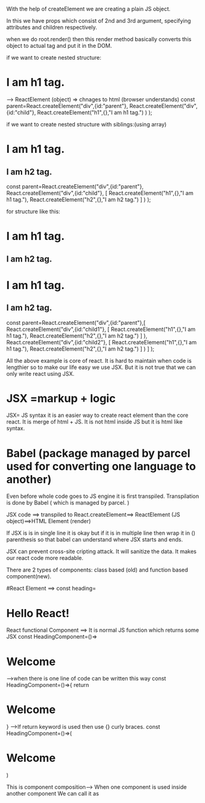 With the help of createElement we are creating a plain JS object.

In this we have props which consist of 2nd and 3rd argument, specifying 
attributes and children respectively.

when we do root.render() then this render method basically converts this object to actual tag and 
put it in the DOM.


if we want to create nested structure:
  <div id="parent">
      <div id="child">
         <h1> I am h1 tag.</h1>
      </div>
  </div>
  --> ReactElement (object) => chnages to html (browser understands)
 const parent=React.createElement("div",{id:"parent"},
     React.createElement("div",{id:"child"},
         React.createElement("h1",{},"I am h1 tag.")
     )
 );
 
 
 if we want to create nested structure with siblings:(using array)
  <div id="parent">
      <div id="child">
         <h1> I am h1 tag.</h1>
         <h2> I am h2 tag.</h2>
      </div>
  </div>
const parent=React.createElement("div",{id:"parent"},
    React.createElement("div",{id:"child"},
         [
            React.createElement("h1",{},"I am h1 tag."),
            React.createElement("h2",{},"I am h2 tag.")
         ]
     )
 );


 for structure like this:
  <div id="parent">
      <div id="child1">
         <h1> I am h1 tag.</h1>
         <h2> I am h2 tag.</h2>
      </div>
       <div id="child2">
         <h1> I am h1 tag.</h1>
         <h2> I am h2 tag.</h2>
      </div>
  </div>
   const parent=React.createElement("div",{id:"parent"},[
    React.createElement("div",{id:"child1"},
         [
            React.createElement("h1",{},"I am h1 tag."),
            React.createElement("h2",{},"I am h2 tag.")
         ]
     ),
     React.createElement("div",{id:"child2"},
        [
           React.createElement("h1",{},"I am h1 tag."),
           React.createElement("h2",{},"I am h2 tag.")
        ]
    )
    ]
 );

All the above example is core of react. It is hard to maintain when code is lengthier so to make our
life easy we use JSX. But it is not true that we can only write react using JSX.


# JSX =markup + logic
JSX= JS syntax it is an easier way to create react element than the core react.
It is merge of html + JS.
It is not html inside JS but it is html like syntax.


# Babel (package managed by parcel used for converting one language to another)
Even before whole code goes to JS engine it is first transpiled. Transpilation is done by Babel (
    which is managed by parcel. 
)

JSX code ==> transpiled to React.createElement==> ReactElement (JS object)==>HTML Element (render)

If JSX is is in single line it is okay but if it is in multiple line then wrap it in () parenthesis so that babel can understand where JSX starts and ends.

JSX can prevent cross-site cripting attack. It will sanitize the data.
It makes our react code more readable.

There are 2 types of components: class based (old) and function based component(new).

#React Element ==> const heading=<h1>Hello React!</h1>

React functional Component ==> It is normal JS function which returns some JSX
 const HeadingComponent=()=><h1>Welcome</h1> -->when there is one line of code can be written this way
 const HeadingComponent=()=>{ return <h1>Welcome</h1> } -->If return keyword is used then use {} curly braces.
 const HeadingComponent=()=>(
    <h1>
      Welcome
    </h1> 
)

 This is component composition--> When one component is used inside another component
 We can call it as <Title/> or another way is {Title()}.
 If we want to use any JS code inside jsx then we can pass it inside curly braces {}.

 # Component= just normal JS function

 # Props (properties)= just normal arguments for a function
 Passing props to a component is same as passing argument to a function.
 React will take all these properties and wrap it inside an object called props.
 When you want to pass some data dynamically to a component you pass it as a prop.

 # Config Driven UI==> Your UI is driven from config that is data. 
 For example offers in Banglore and Delhi are different so to create UI for Delhi and Banglore is difficult if we just create 2 different UI for them it is better that UI is set in such a manner that it will be shown differently for different data.

 # UI + Data layer

# browserslist ==> it is an npm package. (array)
We need to tell our project which all browser are supported.It is done by configuring package.json

# map ==> always provide unique key to each item
If anything comes new and we didn't provide key then react doesn't know which item came it will treat all items as same and re-render all items each time new item is added.So we have to pass key to each item so that react can identify which item is added. This helps in huge optimization.
Some uses index which can be used as 2nd argument for map function.
e.g.  list.map((item,index)=>(
    <h1 key={index} >{item}</h1>
))
But react itself recommended not to use indexes as key.
Not using key (not acceptable)<<<< Indexes as key (last resort)<<<<< unique id (best practice)

# Filter==> filter out what we want.
list.filter()

# whenever state variable updates, react re-renders the component

# Never put hardcoded data in the component file.

# Named export (import uuing {}) and default export


# Parcel (what all it is doing)
- Dev Build
- Local server (it host our site on server.)
- HMR= Hot module replacement (it automatically reloads the page when we do changes in the file and save it.)
- Uses File watching algorithm: written in C++.
- Caching: faster builds (inside .parcel-cache folder)
- Image optimization
- Minification
- Bundling
- Compress
- Consistent Hashing
- Code Splitting
- Differential bundling : Support old browser.
- Diagnostic
- Error handling
- Give a way to host on https also.
- Tree Shaking: remove unused code.
- Different dev and prod builds (prod build take more time than dev builds.)


# Food ordering app
/** First do planning, how will your app look like:
* Header
   - Logo
   - Nav Items
* Body
   - Search
   - ReastaurantContainer
      - RestaurantCard
         - Img
         - Name of restaurant, star rating, cuisines, delivery time
* Footer
   - Copyright
   - Links
   - Address
   - Contact
**/

# React hooks
- Normal JS utility function: present inside react package (main 2 hooks)
[imported as named import]
useState():- In this we provide function as second argument it is a trigger to render react component.[We do array destructuring when we create state variable.]
Modification is done first and then whole component is rendered again with updated values. So when it will run , it would run with updated value instead of default value that's why we can say const is used without any error as for const type of variable we can't change value once it is set. But here we are replacing and running from start. So value is not changed in between.
useEffect():- It is called once component is rendered.(useEffect is called after rendering is done)
// if no dependency array==> useEffect is called on every render.
// if dependency array is empty ([]) ==> useEffect is called on initial render(just once).
// if dependency array is [btnName]==> useEffect is called every time btnName is updated.


#                        Efficient DOM manipulation
# React uses Reconciliation algorithm also known as react fiber [Came in React16]
# Virtual DOM is representation of actual dom.(it is collection of react element/normal JS object-->object representation).
# Diff Algorithm==> find difference between 2 virtual DOM (older and new dom)
then it will update the actual DOM on every render cycle.
# Finding difference b/w 2 html is slow as compared to 2 objects in JS. 
# That's why React is faster.


# Monolith (all services in one place) & Microservices (breaking services according to single responsibility)

# Loads==> Render UI==> API call==> Re-Render UI (This approach is used in react)

# fetch() function is given by browser.JS engine give this to us. It return promise so to resolve it we use async-await.

# cross-origin: origin mismatch then it will show an error.

# Shimmer UI:- We load fake page until we get actual data from API.[show fake cards]

# Whenever state variables update, react triggers a reconciliation cycle (rerenders the component)


# Rules of hook:
1. Used inside functional component
2. Created at top of the component
3. Not to be used inside condition(if) and loop


# react-router-dom: helps to create routes in our app.